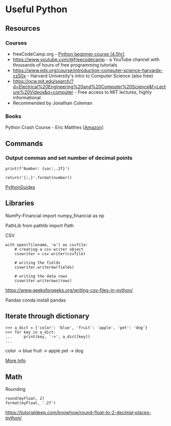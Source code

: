 # Useful Python

## Resources

### Courses

- freeCodeCamp.org - [Python beginner course (4.5hr)](https://www.youtube.com/watch?v=rfscVS0vtbw)
- https://www.youtube.com/@freecodecamp - a YouTube channel with thousands of hours of free programming tutorials
- https://www.edx.org/course/introduction-computer-science-harvardx-cs50x - Harvard University's intro to Computer Science (also free)
- https://ocw.mit.edu/search/?d=Electrical%20Engineering%20and%20Computer%20Science&f=Lecture%20Videos&q=computer - Free access to MIT lectures, highly informational
- Recommended by Jonathan Coleman


### Books

Python Crash Course - Eric Matthes [[Amazon](https://www.amazon.ca/Python-Crash-Course-Eric-Matthes/dp/1593279280)]

## Commands

### Output commas and set number of decimal points

	print(f'Number: {var:,.2f}')

	return('{:,}'.format(number))

[PythonGuides](https://pythonguides.com/python-format-number-with-commas/)

## Libraries

NumPy-Financial
	import numpy_financial as np

PathLib
	from pathlib import Path

CSV
```
with open(filename, 'w') as csvfile: 
    # creating a csv writer object 
    csvwriter = csv.writer(csvfile) 
        
    # writing the fields 
    csvwriter.writerow(fields) 
        
    # writing the data rows 
    csvwriter.writerows(rows)
```
https://www.geeksforgeeks.org/writing-csv-files-in-python/

Pandas
	conda install pandas

## Iterate through dictionary

```
>>> a_dict = {'color': 'blue', 'fruit': 'apple', 'pet': 'dog'}
>>> for key in a_dict:
...     print(key, '->', a_dict[key])
...
```
color -> blue
fruit -> apple
pet -> dog

[More Info](https://realpython.com/iterate-through-dictionary-python/)

## Math

Rounding

```
round(myFloat, 2)
format(myFloat, '.2f')
```
https://tutorialdeep.com/knowhow/round-float-to-2-decimal-places-python/
